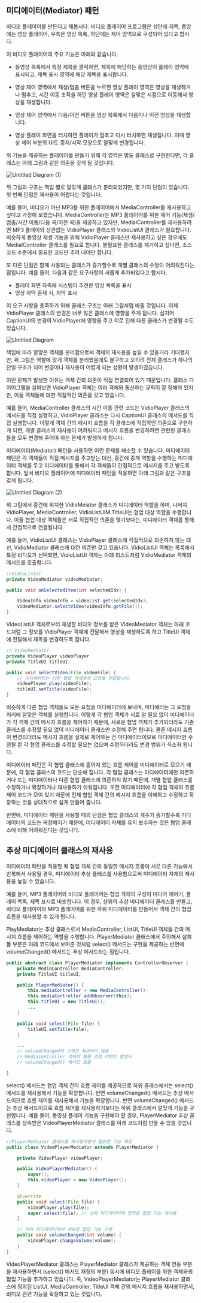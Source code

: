 ## 미디에이터(Mediator) 패턴
비디오 플레이어를 만든다고 해봅시다. 비디오 플레이어 프로그램은 상단에 제목, 중앙에는 영상 플레이어, 우측은 영상 목록, 하단에는 제어 영역으로 구성되어 있다고 합시다.

이 비디오 플레이어의 주요 기능은 아래와 같습니다.

- 동영상 목록에서 특정 제목을 클릭하면, 제목에 해당하는 동영상이 플레이 영역에 표시되고, 제목 표시 영역에 해당 제목을 표시합니다.

- 영상 제어 영역에서 재생/멈춤 버튼을 누르면 영상 플레이 영역은 영상을 재생하거나 멈추고, 시간 이동 조작을 하던 영상 플레이 영역은 알맞은 시점으로 이동해서 영상을 재생합니다.

- 영상 제어 영역에서 다음/이전 버튼을 영상 목록에서 다음이나 이전 영상을 재생합니다.

- 영상 플레이 화면을 터치하면 플레이가 멈추고 다시 터치하면 재생됩니다. 이때 영상 제어 부분의 UI도 중지/시작 모양으로 알맞게 변경됩니다.

위 기능을 제공하는 플레이어를 만들기 위해 각 영역은 별도 클래스로 구현한다면, 각 클래스는 아래 그림과 같은 의존을 갖게 될 것입니다.


![Untitled Diagram (1)](https://user-images.githubusercontent.com/22395934/81063005-012b0000-8f12-11ea-878b-753a733d045b.png)

위 그림의 구조는 책임 별로 알맞게 클래스가 분리되었지만, 몇 가지 단점이 있습니다. 첫 번째 단점은 재사용이 어렵다는 것입니다.

예를 들어, 비디오가 아닌 MP3를 위한 플레이어에서 MediaController를 재사용하고 싶다고 가정해 보겠습니다. MediaController는 MP3 플레이어를 위한 제어 기능(재생/멈춤/시간 이동/다음 곡/이전 곡)을 제공하고 있지만, MedialController를 재사용하려면 MP3 플레이와 상관없는 VidioPlayer 클래스와 VidioListUI 클래스가 필요합니다. 비슷하게 동영상 재생 기능을 위해 VidioPlayer 클래스만 재사용하고 싶은 경우에도 MedialController 클래스를 필요로 합니다. 불필요한 클래스를 제거하고 싶다면, 소스 코드 수준에서 필요한 코드만 추려 내야만 합니다.

또 다른 단점은 함께 사용되는 클래스가 증가할수록 개별 클래스의 수정이 어려워진다는 점입니다. 예를 들어, 다음과 같은 요구사항이 새롭게 추가되었다고 합시다.

- 플레이 화면 좌측에 시스템이 추천한 영상 목록을 표시
- 영상 자막 존재 시, 자막 표시

이 요구 사항을 충족하기 위해 클래스 구조는 아래 그림처럼 바귈 것입니다. 이제 VidioPlayer 클래스의 변경은 너무 많은 클래스에 영향을 주게 됩니다. 심지어 CaptionUI의 변경이 VidioPlayer에 영향을 주고 이로 인해 다른 클래스가 변경될 수도 있습니다.


![Untitled Diagram](https://user-images.githubusercontent.com/22395934/81063928-ae524800-8f13-11ea-8f34-cfb525bd967b.png)

책임에 따라 알맞은 객체를 분리함으로써 객체의 재사용을 높일 수 있을거라 기대했지만, 위 그림은 역할에 맞게 객체를 분리했음에도 불구하고 오히려 전체 클래스가 하나의 단일 구조가 되어 변경이나 재사용이 어렵게 되는 상황이 발생하였습니다.

이런 문제가 발생한 이유는 객체 간의 의존이 직접 연결되어 있기 때문입니다. 클래스 다이어그램을 살펴보면 VidioPlayer 객체는 여러 객체와 통신하는 규칙이 잘 정해져 있지만, 이들 객체들에 대한 직접적인 의존을 갖고 있습니다.

예를 들어, MediaController 클래스의 시간 이동 관련 코드는 VidioPlayer 클래스의 메서드를 직접 실행하고, VidioPlayer 클래스는 다시 CaptionUI 클래스의 메서드를 직접 실행합니다. 이렇게 객체 간의 메시지 흐름을 각 클래스에 직접적인 의존으로 구현하게 되면, 개별 클래스의 재사용이 어려워지고 메시지 흐름을 변경하려면 관련된 클래스들을 모두 변경해 주어야 하는 문제가 발생하게 됩니다.

미디에이터(Mediator) 패턴을 사용하면 이런 문제를 해소할 수 있습니다. 미디에이터 패턴은 각 객체들이 직접 메시지를 주고받는 대신, 중간에 중계 역할을 수행하는 미디에이터 객체를 두고 미디에이터를 통해서 각 객체들이 간접적으로 메시지를 주고 받도록 합니다. 앞서 비디오 플레이어에 미디에이터 패턴을 적용하면 아래 그림과 같은 구조를 갖게 됩니다.

![Untitled Diagram (2)](https://user-images.githubusercontent.com/22395934/81065536-a0ea8d00-8f16-11ea-91f3-ebbfdb22a2d6.png)

위 그림에서 중간에 위치한 VidioMeiator 클래스가 미디에이터 역할을 하며, 나머지 VidioPlayer, MediaController, VidioListUIM TitleUI는 협업 대상 역할을 수행합니다. 이들 협업 대상 객체들은 서로 직접적인 의존을 맺기보다는, 미디에이터 객체를 통해서 간접적으로 연결됩니다.

예를 들어, VidioListUI 클래스는 VidioPlayer 클래스에 직접적으로 의존하지 않는 대신, VidioMediator 클래스에 대한 의존만 갖고 있습니다. VidioListUI 객체는 목록에서 특정 비디오가 선택되면, VidioListUI 객체는 아래 리스트처럼 VidioMediator 객체의 메서드를 호출합니다.

```java
//VidioListUI
private VideoMediator videoMediator;

public void onSelectedItem(int selectedIdx) {

    VideoInfo videoInfo = videoList.get(selectedIdx);
    videoMediator.selectVideo(videoInfo.getFile());
}
```

VideoListUI 객체로부터 재생할 비디오 정보를 받은 VideoMediator 객체는 아래 코드처럼 그 정보를 VidioPlayer 객체에 전달해서 영상을 재생하도록 하고 TitleUI 객체에 전달해서 제목을 변경하도록 합니다.

```java
// VideoMediator
private VideoPlayer videoPlayer
private TitleUI titleUI;

public void selectVideo(File videoFile) {
    // 미디에이터는 다른 협업 객체에게 요청을 전달합니다.
    videoPlayer.play(videoFile);
    titleUI.setTitle(videoFile);
}
```

비슷하게 다른 협업 객체들도 모든 요청을 미디에이터에 보내며, 미디에터는 그 요청을 처리에 알맞은 객체를 실행합니다. 이렇게 각 협업 객체가 서로 알 필요 없이 미디에이터가 각 객체 간의 메시지 흐름을 제어하기 때문에, 새로운 협업 객체가 추가되더라도 기존 클래스를 수정할 필요 없이 미디에이터 클래스만 수정해 주면 됩니다. 물론 메시지 흐름이 변경되더라도 메시지 흐름을 실제로 제어하는 건 미디에이터이므로 미디에이터만 수정될 뿐 각 협업 클래스를 수정할 필요는 없으며 수정하더라도 변경 범위가 최소화 됩니다.

미디에이터 패턴은 각 협업 클래스에 흩어져 있는 흐름 제어를 미디에이터로 모으기 때문에, 각 협업 클래스의 코드는 단순해 집니다. 각 협업 클래스는 미디에이터에만 의존하거나 또는 미디에이터나 다른 협업 클래스에 의존하지 않기 때문에, 개별 협업 클래스를 수정하거나 확장하거나 재사용하기 쉬워집니다. 또한 미디에이터에 각 협업 객체의 흐름 제어 코드가 모여 있기 때문에 전체 협업 객체 간의 메시지 흐름을 이해하고 수정하고 확장하는 것을 상대적으로 쉽게 만들어 줍니다.

반면에, 미디에이터 패턴을 사용할 때의 단점은 협업 클래스의 개수가 증가할수록 미디에이터의 코드는 복잡해지기 때문에, 미디에이터 자체를 유지 보수하는 것은 협업 클래스에 비해 어려워진다는 것입니다.

## 추상 미디에이터 클래스의 재사용
미디에이터 패턴을 적용할 때 협업 객체 간의 동일한 메시지 흐름이 서로 다른 기능에서 반복해서 사용될 경우, 미디에이터 추상 클래스를 사용함으로써 미디에이터 자체의 재사용을 높일 수 있습니다.

예를 들어, MP3 플레이어와 비디오 플레이어는 협업 객체의 구성이 미디어 제어기, 플레이 목록, 제목 표시로 비슷합니다. 이 경우, 상위의 추상 미디에이터 클래스를 만들고, 비디오 플레이어와 MP3 플레이어를 위한 하위 미디에이터를 만들어서 객체 간의 협업 흐름을 재사용할 수 있게 됩니다.


PlayMediator는 추상 클래스로서 MediaController, ListUI, TitleUI 객체들 간의 메시지 흐름을 제어하는 역할을 수행합니다. PlayerMediator 클래스에서 주의해서 살펴볼 부분은 아래 코드에서 보여준 것처럼 select() 메서드는 구현을 제공하는 반면에 volumeChanged() 메서드는 추상 메서드라는 점입니다.

```java
public abstract class PlayerMediator implements ControllerObserver {
    private MediaController mediaController;
    private TitleUI titleUI;

    public PlayerMediator() {
        this.mediaController = new MediaController();
        this.mediaController.addObserver(this);
        this.titleUI = new TitleUI();
        ...
    }

    public void select(File file) {
        titleUI.setTitle(file);
    }

    ...
    // volumeChanged의 구현은 제공하지 않음
    // MediaController 객체의 볼륨 조절 이벤트 발생시
    // volumeChanged() 메서드 호출

}
```

select() 메서드는 협업 객체 간의 흐름 제어를 제공하므로 하위 클래스에서는 select() 메서드를 재사용해서 기능을 확장합니다. 반면 volumeChanged() 메서드는 추상 메서드이므로 흐름 제어를 재사용해서 기능을 확장합니다. 반면 volumeChanged() 메서드는 추상 메서드이므로 흐름 제어를 재사용하기보다는 하위 클래스에서 알맞게 기능을 구현합니다. 예를 들어, 동영상 플레이 기능을 구현해야 할 경우, PlayerMediator 추상 클래스를 상속받은 VideoPlayerMediator 클래스를 아래 코드처럼 만들 수 있을 것입니다.

```java
//PlayerMediator 클래스를 재사용하면서 필요한 기능 확장
public class VideoPlayerMediator extends PlayerMediator {

    private VideoPlayer videoPlayer;

    public VideoPlayerMediator() {
        super();
        this.videoPlayer = new VideoPlayer();
    }

    @Override
    public void select(File file) {
        videoPlayer.play(file);
        super.select(file); // 상위 미디에이터에 정의된 협업 기능 재사용
    }

    // 하위 미디에이터에서 새로운 협업 기능 구현
    public void volumeChanged(int volume) {
        videoPlayer.changeVolume(volume);
    }
}
```

VideoPlayerMediator 클래스는 PlayerMediator 클래스가 제공하는 객체 연동 부분을 재사용하면서 (select() 메서드 재정의 부분) 동시에 비디오 플레이를 위한 객체와의 협업 기능을 추가하고 있습니다. 즉, VideoPlayerMediator는 PlayerMediator 클래스에 정의된 ListUI, MediaController,  TitleUI 객체 간의 메시지 흐름을 재사용하면서, 비디오 관련 기능을 확장하고 있는 것입니다.
